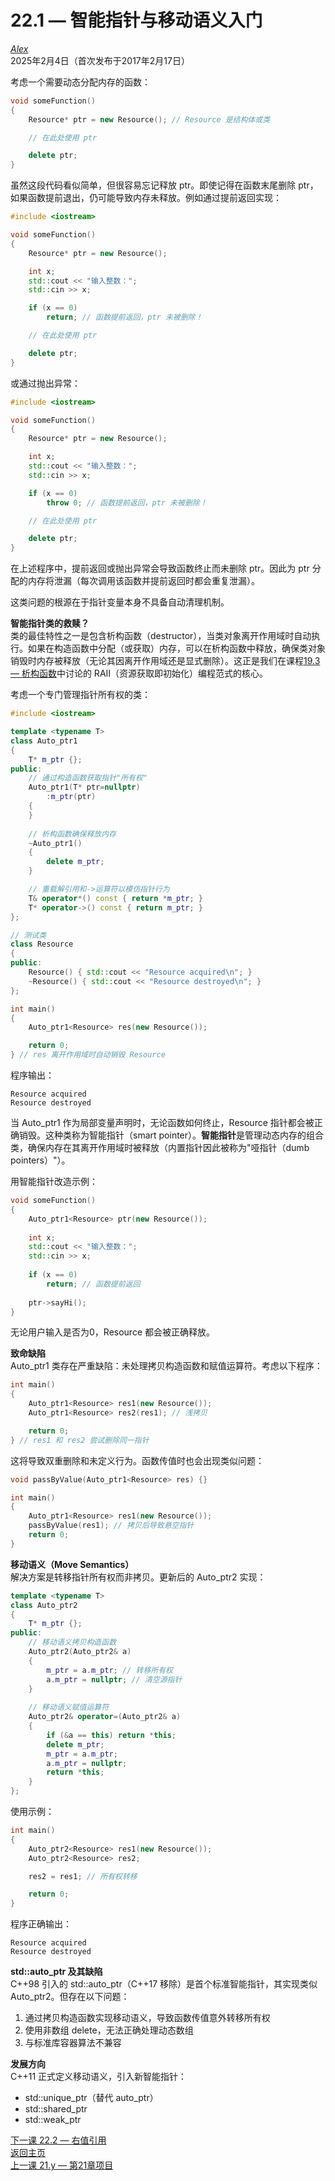 22.1 — 智能指针与移动语义入门  
=========================================================  

[*Alex*](https://www.learncpp.com/author/Alex/ "查看 Alex 的所有文章")  
2025年2月4日（首次发布于2017年2月17日）  

考虑一个需要动态分配内存的函数：  
```cpp
void someFunction()
{
    Resource* ptr = new Resource(); // Resource 是结构体或类

    // 在此处使用 ptr

    delete ptr;
}
```  
虽然这段代码看似简单，但很容易忘记释放 ptr。即使记得在函数末尾删除 ptr，如果函数提前退出，仍可能导致内存未释放。例如通过提前返回实现：  
```cpp
#include <iostream>

void someFunction()
{
    Resource* ptr = new Resource();

    int x;
    std::cout << "输入整数：";
    std::cin >> x;

    if (x == 0)
        return; // 函数提前返回，ptr 未被删除！

    // 在此处使用 ptr

    delete ptr;
}
```  
或通过抛出异常：  
```cpp
#include <iostream>

void someFunction()
{
    Resource* ptr = new Resource();

    int x;
    std::cout << "输入整数：";
    std::cin >> x;

    if (x == 0)
        throw 0; // 函数提前返回，ptr 未被删除！

    // 在此处使用 ptr

    delete ptr;
}
```  
在上述程序中，提前返回或抛出异常会导致函数终止而未删除 ptr。因此为 ptr 分配的内存将泄漏（每次调用该函数并提前返回时都会重复泄漏）。  

这类问题的根源在于指针变量本身不具备自动清理机制。  

**智能指针类的救赎？**  
类的最佳特性之一是包含析构函数（destructor），当类对象离开作用域时自动执行。如果在构造函数中分配（或获取）内存，可以在析构函数中释放，确保类对象销毁时内存被释放（无论其因离开作用域还是显式删除）。这正是我们在课程[19.3 — 析构函数](Chapter-15/lesson15.4-introduction-to-destructors.md)中讨论的 RAII（资源获取即初始化）编程范式的核心。  

考虑一个专门管理指针所有权的类：  
```cpp
#include <iostream>

template <typename T>
class Auto_ptr1
{
	T* m_ptr {};
public:
	// 通过构造函数获取指针"所有权"
	Auto_ptr1(T* ptr=nullptr)
		:m_ptr(ptr)
	{
	}
	
	// 析构函数确保释放内存
	~Auto_ptr1()
	{
		delete m_ptr;
	}

	// 重载解引用和->运算符以模仿指针行为
	T& operator*() const { return *m_ptr; }
	T* operator->() const { return m_ptr; }
};

// 测试类
class Resource
{
public:
    Resource() { std::cout << "Resource acquired\n"; }
    ~Resource() { std::cout << "Resource destroyed\n"; }
};

int main()
{
	Auto_ptr1<Resource> res(new Resource());

	return 0;
} // res 离开作用域时自动销毁 Resource
```  
程序输出：  
```
Resource acquired
Resource destroyed
```  
当 Auto_ptr1 作为局部变量声明时，无论函数如何终止，Resource 指针都会被正确销毁。这种类称为智能指针（smart pointer）。**智能指针**是管理动态内存的组合类，确保内存在其离开作用域时被释放（内置指针因此被称为"哑指针（dumb pointers）"）。  

用智能指针改造示例：  
```cpp
void someFunction()
{
    Auto_ptr1<Resource> ptr(new Resource());
 
    int x;
    std::cout << "输入整数：";
    std::cin >> x;
 
    if (x == 0)
        return; // 函数提前返回
 
    ptr->sayHi();
}
```  
无论用户输入是否为0，Resource 都会被正确释放。  

**致命缺陷**  
Auto_ptr1 类存在严重缺陷：未处理拷贝构造函数和赋值运算符。考虑以下程序：  
```cpp
int main()
{
	Auto_ptr1<Resource> res1(new Resource());
	Auto_ptr1<Resource> res2(res1); // 浅拷贝

	return 0;
} // res1 和 res2 尝试删除同一指针
```  
这将导致双重删除和未定义行为。函数传值时也会出现类似问题：  
```cpp
void passByValue(Auto_ptr1<Resource> res) {}

int main()
{
	Auto_ptr1<Resource> res1(new Resource());
	passByValue(res1); // 拷贝后导致悬空指针
	return 0;
}
```  

**移动语义（Move Semantics）**  
解决方案是转移指针所有权而非拷贝。更新后的 Auto_ptr2 实现：  
```cpp
template <typename T>
class Auto_ptr2
{
	T* m_ptr {};
public:
	// 移动语义拷贝构造函数
	Auto_ptr2(Auto_ptr2& a)
	{
		m_ptr = a.m_ptr; // 转移所有权
		a.m_ptr = nullptr; // 清空源指针
	}
	
	// 移动语义赋值运算符
	Auto_ptr2& operator=(Auto_ptr2& a)
	{
		if (&a == this) return *this;
		delete m_ptr;
		m_ptr = a.m_ptr;
		a.m_ptr = nullptr;
		return *this;
	}
};
```  
使用示例：  
```cpp
int main()
{
	Auto_ptr2<Resource> res1(new Resource());
	Auto_ptr2<Resource> res2; 

	res2 = res1; // 所有权转移

	return 0;
}
```  
程序正确输出：  
```
Resource acquired
Resource destroyed
```  

**std::auto_ptr 及其缺陷**  
C++98 引入的 std::auto_ptr（C++17 移除）是首个标准智能指针，其实现类似 Auto_ptr2。但存在以下问题：  
1. 通过拷贝构造函数实现移动语义，导致函数传值意外转移所有权  
2. 使用非数组 delete，无法正确处理动态数组  
3. 与标准库容器算法不兼容  

**发展方向**  
C++11 正式定义移动语义，引入新智能指针：  
* std::unique_ptr（替代 auto_ptr）  
* std::shared_ptr  
* std::weak_ptr  

[下一课 22.2 — 右值引用](Chapter-22/lesson22.2-rvalue-references.md)  
[返回主页](/)  
[上一课 21.y — 第21章项目](Chapter-21/lesson21.y-chapter-21-project.md)